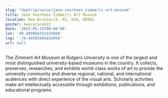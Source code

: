 ```yaml
---
slug: "daytrip/na/us/jane-voorhees-zimmerli-art-museum"
title: Jane Voorhees Zimmerli Art Museum
location: New Brunswick, NJ, USA, 08901
poster: kwscalare622
date: '2025-05-23T00:00:00'
lat: '40.499966352435806'
lng: '-74.44565045834958'
url: null
---
```


The Zimmerli Art Museum at Rutgers University is one of the largest and most distinguished university-based museums in the country. It collects, preserves, researches, and exhibits world-class works of art to provide the university community and diverse regional, national, and international audiences with direct experience of the visual arts. Scholarly activities make art intellectually accessible through exhibitions, publications, and educational programs.
